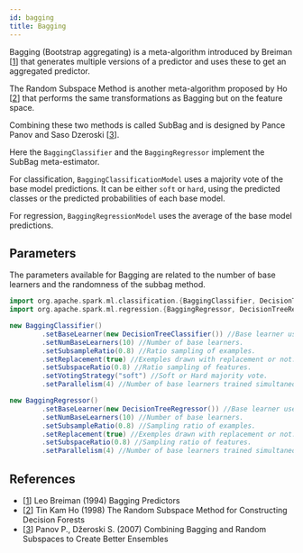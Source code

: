 ```yaml
---
id: bagging
title: Bagging
---
```


Bagging (Bootstrap aggregating) is a meta-algorithm introduced by Breiman [[1](#references)] that generates multiple versions of a predictor and uses these to get an aggregated predictor.

The Random Subspace Method is another meta-algorithm proposed by Ho [[2](#references)] that performs the same transformations as Bagging but on the feature space.

Combining these two methods is called SubBag and is designed by Pance Panov and Saso Dzeroski [[3](#references)].

Here the `BaggingClassifier` and the `BaggingRegressor` implement the SubBag meta-estimator.

For classification, `BaggingClassificationModel` uses a majority vote of the base model predictions.
It can be either `soft` or `hard`, using the predicted classes or the predicted probabilities of each base model.

For regression, `BaggingRegressionModel` uses the average of the base model predictions.

## Parameters

The parameters available for Bagging are related to the number of base learners and the randomness of the subbag method.

```scala
import org.apache.spark.ml.classification.{BaggingClassifier, DecisionTreeClassifier}
import org.apache.spark.ml.regression.{BaggingRegressor, DecisionTreeRegressor}

new BaggingClassifier()
        .setBaseLearner(new DecisionTreeClassifier()) //Base learner used by the meta-estimator.
        .setNumBaseLearners(10) //Number of base learners.
        .setSubsampleRatio(0.8) //Ratio sampling of examples.
        .setReplacement(true) //Exemples drawn with replacement or not.
        .setSubspaceRatio(0.8) //Ratio sampling of features.
        .setVotingStrategy("soft") //Soft or Hard majority vote.
        .setParallelism(4) //Number of base learners trained simultaneously.

new BaggingRegressor()
        .setBaseLearner(new DecisionTreeRegressor()) //Base learner used by the meta-estimator.
        .setNumBaseLearners(10) //Number of base learners.
        .setSubsampleRatio(0.8) //Sampling ratio of examples.
        .setReplacement(true) //Exemples drawn with replacement or not.
        .setSubspaceRatio(0.8) //Sampling ratio of features.
        .setParallelism(4) //Number of base learners trained simultaneously.
```

## References

 * [[1](https://www.stat.berkeley.edu/~breiman/bagging.pdf)] Leo Breiman (1994) Bagging Predictors
 * [[2](https://ieeexplore.ieee.org/stamp/stamp.jsp?tp=&arnumber=709601)] Tin Kam Ho (1998) The Random Subspace Method for Constructing Decision Forests
 * [[3](http://kt.ijs.si/panovp/Default_files/Panov08Combining.pdf)] Panov P., Džeroski S. (2007) Combining Bagging and Random Subspaces to Create Better Ensembles
